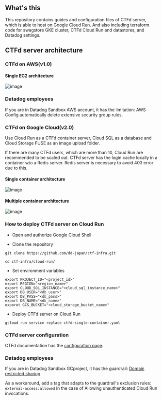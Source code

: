 ## What's this
This repository contains guides and configuration files of CTFd server, which is able to host on Google Cloud Run.
And also including terraform code for swagstore GKE cluster, CTFd Cloud Run and datastores, and Datadog settings.

## CTFd server architecture
### CTFd on AWS(v1.0)

#### Single EC2 architecture
![image](https://github.com/user-attachments/assets/6ef5a435-fac9-43a4-86a3-a060664b1efe)

### Datadog employees
If you are in Datadog Sandbox AWS account, it has the limitation: AWS Config automatically delete extensive security group rules.

### CTFd on Google Cloud(v2.0)
Use Cloud Run as a CTFd container server, Cloud SQL as a database and Cloud Storage FUSE as an image upload folder.

If there are many CTFd users, which are more than 10, Cloud Run are recommended to be scaled out. 
CTFd server has the login cache locally in a container w/o a Redis server. Redis server is necessary to avoid 403 error due to this.

#### Single container architecture
![image](https://github.com/user-attachments/assets/f6ec4e1b-d65a-43dc-ab51-6437845d899b)

#### Multiple container architecture
![image](https://github.com/user-attachments/assets/6fafed9e-8aa7-4dcf-bd70-ef4ef77cd9f9)

### How to deploy CTFd server on Cloud Run
 - Open and authorize Google Cloud Shell

 - Clone the repository
```bash:Cloud Shell
git clone https://github.com/dd-japan/ctf-infra.git
```
```bash:Cloud Shell
cd ctf-infra/cloud-run/
```

 - Set environment variables
```bash:Cloud Shell
export PROJECT_ID="<project_id>"
export REGION="<region_name>"
export CLOUD_SQL_INSTANCE="<cloud_sql_instance_name>"
export DB_USER="<db_user>"
export DB_PASS="<db_pass>"
export DB_NAME="<db_name>"
exporot GCS_BUCKET="<cloud_storage_bucket_name>"
```

- Deploy CTFd server on Cloud Run
```bash:Cloud Shell
gcloud run service replace ctfd-single-container.yaml
```

### CTFd server configuration
CTFd documentation has the [configuration page](https://docs.ctfd.io/docs/deployment/configuration/).

### Datadog employees
If you are in Datadog Sandbox GCproject, it has the guardrail: [Domain restricted sharing](https://cloud.google.com/resource-manager/docs/organization-policy/domain-restricted-sharing?hl=ja).

As a workaround, add a tag that adapts to the guardrail's exclusion rules: `external-access:allowed` in the case of Allowing unauthenticated Cloud Run invocations.
